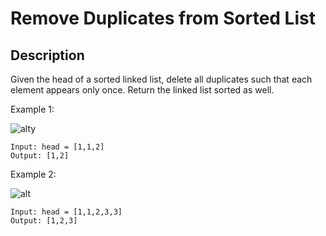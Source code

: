 # Remove Duplicates from Sorted List
## Description

Given the head of a sorted linked list, delete all duplicates such that each element appears only once. Return the linked list sorted as well.

Example 1:

![alty](https://assets.leetcode.com/uploads/2021/01/04/list1.jpg)
```
Input: head = [1,1,2]
Output: [1,2]
```
Example 2:

![alt](https://assets.leetcode.com/uploads/2021/01/04/list2.jpg)
```
Input: head = [1,1,2,3,3]
Output: [1,2,3]
```
